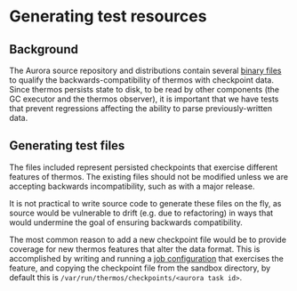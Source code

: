 # Generating test resources

## Background
The Aurora source repository and distributions contain several
[binary files](../src/test/resources/org/apache/thermos/root/checkpoints) to
qualify the backwards-compatibility of thermos with checkpoint data. Since
thermos persists state to disk, to be read by other components (the GC executor
and the thermos observer), it is important that we have tests that prevent
regressions affecting the ability to parse previously-written data.

## Generating test files
The files included represent persisted checkpoints that exercise different
features of thermos. The existing files should not be modified unless
we are accepting backwards incompatibility, such as with a major release.

It is not practical to write source code to generate these files on the fly,
as source would be vulnerable to drift (e.g. due to refactoring) in ways
that would undermine the goal of ensuring backwards compatibility.

The most common reason to add a new checkpoint file would be to provide
coverage for new thermos features that alter the data format. This is
accomplished by writing and running a
[job configuration](/documentation/latest/configuration-reference/) that exercises the feature, and
copying the checkpoint file from the sandbox directory, by default this is
`/var/run/thermos/checkpoints/<aurora task id>`.
